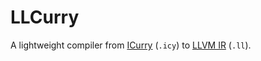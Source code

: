 # LLCurry

A lightweight compiler from [ICurry](https://git.ps.informatik.uni-kiel.de/curry-packages/icurry) (`.icy`) to [LLVM IR](https://llvm.org/docs/LangRef.html) (`.ll`).
